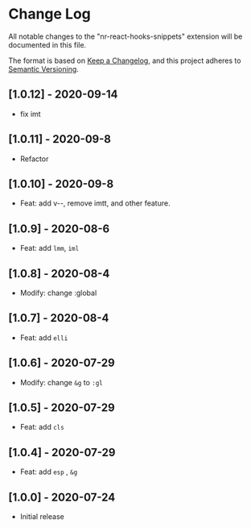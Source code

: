 # Change Log

All notable changes to the "nr-react-hooks-snippets" extension will be documented in this file.

The format is based on [Keep a Changelog](https://keepachangelog.com/en/1.0.0/),
and this project adheres to [Semantic Versioning](https://semver.org/spec/v2.0.0.html).

## [1.0.12] -  2020-09-14

- fix imt

## [1.0.11] -  2020-09-8

- Refactor


## [1.0.10] -  2020-09-8

- Feat: add v--, remove imtt, and other feature.

## [1.0.9] -  2020-08-6

- Feat: add `lmm`, `iml`

## [1.0.8] -  2020-08-4

- Modify: change :global

## [1.0.7] -  2020-08-4

- Feat: add `elli`

## [1.0.6] -  2020-07-29

- Modify: change `&g` to `:gl`

## [1.0.5] -  2020-07-29

- Feat: add `cls`

## [1.0.4] -  2020-07-29

- Feat: add `esp` , `&g`

## [1.0.0] -  2020-07-24

- Initial release
